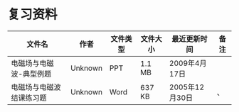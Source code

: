 # 复习资料

文件名|作者|文件类型|文件大小|最近更新时间|备注
---|---|---|---|---|---
电磁场与电磁波-典型例题|Unknown|PPT|1.1 MB|2009年4月17日|
电磁场与电磁波结课练习题|Unknown|Word|637 KB|2005年12月30日|、
